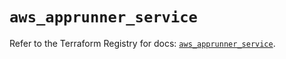 # `aws_apprunner_service`

Refer to the Terraform Registry for docs: [`aws_apprunner_service`](https://registry.terraform.io/providers/hashicorp/aws/5.75.1/docs/resources/apprunner_service).

